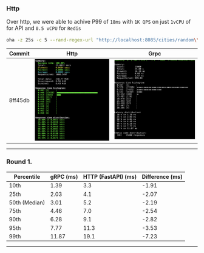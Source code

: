 ### Http
Over http, we were able to achive P99 of `18ms` with `1K QPS` on just `1vCPU` of for API and `0.5 vCPU` for `Redis` 
```bash
oha -z 25s -c 5 --rand-regex-url "http://localhost:8085/cities/random\\?num=[1-9]{1,4}" 
```
| Commit  | Http                      | Grpc                      |
|---------|---------------------------|---------------------------|
| 8ff45db | ![Http Perf](http.png)    | ![GRPC Perf](grpc.png)    |

----- 
### Round 1. 

| Percentile       | gRPC (ms) | HTTP (FastAPI) (ms) | Difference (ms) |
|------------------|-----------|---------------------|-----------------|
| 10th             | 1.39      | 3.3                 | -1.91           |
| 25th             | 2.03      | 4.1                 | -2.07           |
| 50th (Median)    | 3.01      | 5.2                 | -2.19           |
| 75th             | 4.46      | 7.0                 | -2.54           |
| 90th             | 6.28      | 9.1                 | -2.82           |
| 95th             | 7.77      | 11.3                | -3.53           |
| 99th             | 11.87     | 19.1                | -7.23           |
-------